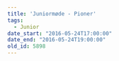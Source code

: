 ```yaml
---
title: 'Juniormøde - Pioner'
tags:
  - Junior
date_start: "2016-05-24T17:00:00"
date_end: "2016-05-24T19:00:00"
old_id: 5898
---
```

